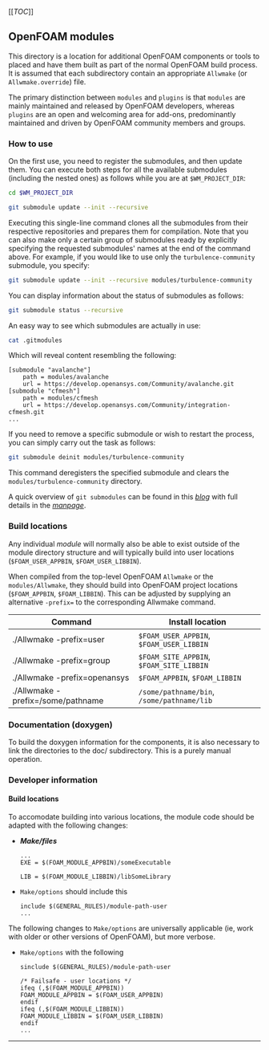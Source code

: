 [[_TOC_]]

## OpenFOAM modules

This directory is a location for additional OpenFOAM components or
tools to placed and have them built as part of the normal OpenFOAM
build process. It is assumed that each subdirectory contain an
appropriate `Allwmake` (or `Allwmake.override`) file.

The primary distinction between `modules` and `plugins` is that `modules` are
mainly maintained and released by OpenFOAM developers, whereas `plugins` are an
open and welcoming area for add-ons, predominantly maintained and driven by
OpenFOAM community members and groups.

### How to use

On the first use, you need to register the submodules, and then update them.
You can execute both steps for all the available submodules (including the
nested ones) as follows while you are at `$WM_PROJECT_DIR`:

```bash
cd $WM_PROJECT_DIR

git submodule update --init --recursive
```

Executing this single-line command clones all the submodules from their
respective repositories and prepares them for compilation. Note that you can
also make only a certain group of submodules ready by explicitly specifying the
requested submodules' names at the end of the command above. For example, if
you would like to use only the `turbulence-community` submodule, you specify:

```bash
git submodule update --init --recursive modules/turbulence-community
```

You can display information about the status of submodules as follows:

```bash
git submodule status --recursive
```

An easy way to see which submodules are actually in use:

```bash
cat .gitmodules
```

Which will reveal content resembling the following:
```
[submodule "avalanche"]
    path = modules/avalanche
    url = https://develop.openansys.com/Community/avalanche.git
[submodule "cfmesh"]
    path = modules/cfmesh
    url = https://develop.openansys.com/Community/integration-cfmesh.git
...
```

If you need to remove a specific submodule or wish to restart the process,
you can simply carry out the task as follows:

```bash
git submodule deinit modules/turbulence-community
```

This command deregisters the specified submodule and clears the
`modules/turbulence-community` directory.

A quick overview of `git submodules` can be found in this
[*blog*][blog git-submodule] with full details in the
[*manpage*][man git-submodule].

### Build locations

Any individual _module_ will normally also be able to exist outside of
the module directory structure and will typically build into user
locations (`$FOAM_USER_APPBIN`, `$FOAM_USER_LIBBIN`).

When compiled from the top-level OpenFOAM `Allwmake` or the
`modules/Allwmake`, they should build into OpenFOAM project locations
(`$FOAM_APPBIN`, `$FOAM_LIBBIN`). This can be adjusted by
supplying an alternative `-prefix=` to the corresponding Allwmake
command.

| Command    | Install location |
|------------|------------------|
| ./Allwmake -prefix=user | `$FOAM_USER_APPBIN`, `$FOAM_USER_LIBBIN` |
| ./Allwmake -prefix=group | `$FOAM_SITE_APPBIN`, `$FOAM_SITE_LIBBIN` |
| ./Allwmake -prefix=openansys | `$FOAM_APPBIN`, `$FOAM_LIBBIN` |
| ./Allwmake -prefix=/some/pathname | `/some/pathname/bin`, `/some/pathname/lib` |

### Documentation (doxygen)

To build the doxygen information for the components, it is also
necessary to link the directories to the doc/ subdirectory.
This is a purely manual operation.

### Developer information

#### Build locations

To accomodate building into various locations, the module code should
be adapted with the following changes:

- ***Make/files***
   ```
   ...
   EXE = $(FOAM_MODULE_APPBIN)/someExecutable

   LIB = $(FOAM_MODULE_LIBBIN)/libSomeLibrary
   ```

- `Make/options` should include this
  ```
  include $(GENERAL_RULES)/module-path-user
  ...
  ```

The following changes to `Make/options` are universally applicable
(ie, work with older or other versions of OpenFOAM), but more verbose.

- `Make/options` with the following
  ```
  sinclude $(GENERAL_RULES)/module-path-user

  /* Failsafe - user locations */
  ifeq (,$(FOAM_MODULE_APPBIN))
  FOAM_MODULE_APPBIN = $(FOAM_USER_APPBIN)
  endif
  ifeq (,$(FOAM_MODULE_LIBBIN))
  FOAM_MODULE_LIBBIN = $(FOAM_USER_LIBBIN)
  endif
  ...
  ```

<!-- General Information -->

[man git-submodule]:  https://git-scm.com/docs/git-submodule
[blog git-submodule]: http://blog.joncairns.com/2011/10/how-to-use-git-submodules/

---
